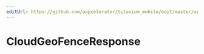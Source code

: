 ```yaml
---
editUrl: https://github.com/appcelerator/titanium_mobile/edit/master/apidoc/Modules/Cloud/GeoFences/GeoFences.yml
---
```

# CloudGeoFenceResponse

<TypeHeader/>

<ApiDocs/>
